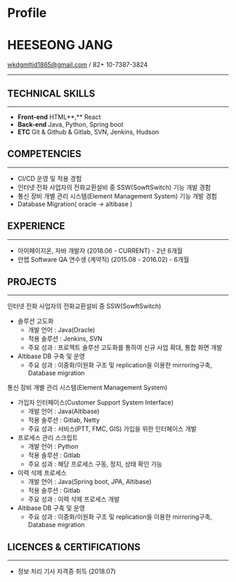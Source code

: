 # Profile
# HEESEONG JANG
wkdgmltjd1865@gmail.com / 82+ 10-7387-3824

---

## TECHNICAL SKILLS

---

- **Front-end**  HTML**,** React
- **Back-end** Java, Python, Spring boot
- **ETC** Git & Github & Gitlab, SVN, Jenkins, Hudson

## COMPETENCIES

---

- CI/CD 운영 및 적용 경험
- 인터넷 전화 사업자의 전화교환설비 중 SSW(SowftSwitch) 기능 개발 경험
- 통신 장비 개별 관리 시스템(Element Management System) 기능 개발 경험
- Database Migration( oracle → altibase )

## EXPERIENCE

---

- 아이페이지온, 자바 개발자 (2018.06 - CURRENT) - 2년 6개월
- 안랩 Software QA 연수생 (계약직) (2015.08 - 2016.02) - 6개월

## PROJECTS

---

인터넷 전화 사업자의 전화교환설비 중 SSW(SowftSwitch)

- 솔루션 고도화
    - 개발 언어 : Java(Oracle)
    - 적용 솔루션 : Jenkins, SVN
    - 주요 성과 : 프로젝트 솔루션 고도화를 통하여 신규 사업 확대, 통합 화면 개발
- Altibase DB  구축 및 운영
    - 주요 성과 : 이중화/이원화 구조 및 replication을 이용한 mirroring구축, Database migration

통신 장비 개별 관리 시스템(Element Management System)

- 가입자 인터페이스(Customer Support System Interface)
    - 개발 언어 : Java(Altibase)
    - 적용 솔루션 : Gitlab, Netty
    - 주요 성과 : 서비스(PTT, FMC, GIS) 가입을 위한 인터페이스 개발
- 프로세스 관리 스크립트
    - 개발 언어 : Python
    - 적용 솔루션 : Gitlab
    - 주요 성과 : 해당 프로세스 구동, 정지, 상태 확인 가능
- 이력 삭제 프로세스
    - 개발 언어 : Java(Spring boot, JPA, Altibase)
    - 적용 솔루션 : Gitlab
    - 주요 성과 : 이력 삭제 프로세스 개발
- Altibase DB  구축 및 운영
    - 주요 성과 : 이중화/이원화 구조 및 replication을 이용한 mirroring구축, Database migration

## LICENCES & CERTIFICATIONS

---

- 정보 처리 기사 자격증 취득 (2018.07)
